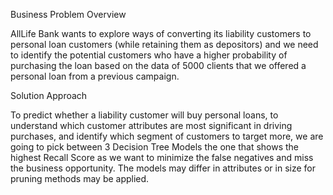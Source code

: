 Business Problem Overview

AllLife Bank wants to explore ways of converting its liability customers to personal loan customers (while retaining them as depositors) and we need to identify the potential customers
who have a higher probability of purchasing the loan based on the data
of 5000 clients that we offered a personal loan from a previous campaign.


Solution Approach

To predict whether a liability customer will buy personal loans, to understand which customer attributes are most significant in driving purchases, and identify which segment of customers to target more, we are going to pick between 3 Decision Tree Models the one that shows the highest Recall Score as we want to minimize the false negatives and miss the business opportunity. The models may differ in attributes or in size for pruning methods may be applied.
